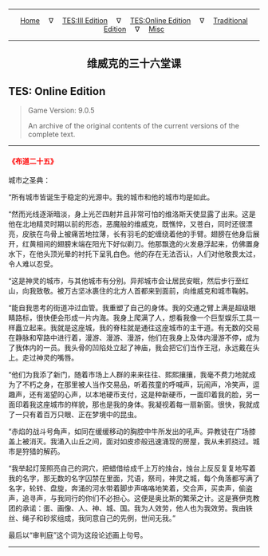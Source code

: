 
---

<!-- Jekyll Page Links -->

<center>
<a href="../../../../index.html">Home</a>
&emsp;&nabla;&emsp;
<a href="../../../index-tes3.html">TES:III Edition</a>
&emsp;&nabla;&emsp;
<a href="../../../index-teso.html">TES:Online Edition</a>
&emsp;&nabla;&emsp;
<a href="../../../index-traditional.html">Traditional Edition</a>
&emsp;&nabla;&emsp;
<a href="../../../index-misc.html">Misc</a>
</center>

<!-- Markdown Body Below: -->

---

<center>
<h2><span style="font-family:Georgia">维威克的三十六堂课</span></h2>
</center>

## TES: Online Edition

> Game Version: 9.0.5
>
> An archive of the original contents of the current versions of the complete text.

---

#### <span style="color:red">《布道二十五》</span>

城市之圣典：

“所有城市皆诞生于稳定的光源中。我的城市和他的城市均是如此。

“然而光线逐渐暗淡，身上光芒四射并且非常可怕的维洛斯天使显露了出来。这是他在北地精灵时期以前的形态，恶魔般的维威克，既憔悴，又苍白，同时还很漂亮，皮肤在鸟骨上被痛苦地拉薄，长有羽毛的蛇缠绕着他的手臂。翅膀在他身后展开，红黄相间的翅膀末端在阳光下好似剃刀。他那飘逸的火发悬浮起来，仿佛置身水下，在他头顶光晕的衬托下呈乳白色。他的存在无法否认，人们对他敬畏太过，令人难以忍受。

“这是神灵的城市，与其他城市有分别。异邦城市会让居民安眠，然后步行至红山，向我致敬。被万古坚冰裹住的北方人首都来到面前，向维威克和城市鞠躬。

“能自我思考的街道冲过血管。我重塑了自己的身体。我的交通之臂上满是超级眼睛路标，很快便会形成一片内海。我身上爬满了人，想看我像一个巨型娱乐工具一样矗立起来。我就是这座城，我的脊柱就是通往这座城市的主干道。有无数的交易在静脉和窄路中进行着，漫游、漫游、漫游，他们在我身上及体内漫游不停，成为了我体内的一员。我头骨的凹陷处立起了神庙，我会把它们当作王冠，永远戴在头上。走过神灵的嘴唇。

“他们为我添了新门，随着市场上人群的来来往往、熙熙攘攘，我毫不费力地就成为了不朽之身，在那里被人当作交易品，听着孩童的呼喊声，玩闹声，冷笑声，逗趣声，还有渴望的心声，以本地硬币支付，这是种新硬币，一面印着我的脸，另一面印着我这座城市的样貌，那也是我的身体。我凝视着每一扇新窗。很快，我就成了一只有着百万只眼、正在梦境中的昆虫。

“赤焰的战斗号角声，如同在缓缓移动的胸腔中牛所发出的吼声。异教徒在广场膝盖上被消灭。我涌入山丘之间，面对如皮疹般迅速涌现的房屋，我从未抓挠过。城市是狩猎的解药。

“我举起灯笼照亮自己的洞穴，把蜡借给成千上万的烛台，烛台上反反复复地写着我的名字，那无数的名字囚禁在里面，咒语，祭司，神灵之城，每个角落都写满了名字，轮转、盘旋，奔涌的河水带着脚步声咯咯地笑着，交合声，买卖声，偷盗声，追寻声，与我同行的你们不必担心。这便是奥比斯的繁荣之计。这是赛伊克教团的承诺：蛋、画像、人、神、城、国。我为人效劳，他人也为我效劳。我由铁丝、绳子和砂浆组成，我同意自己的先例，世间无我。”

最后以“审判庭”这个词为这段论述画上句号。

---

